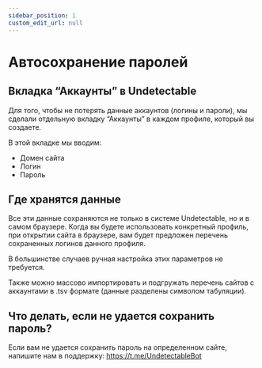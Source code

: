 ```yaml
---
sidebar_position: 1
custom_edit_url: null
---
```


# Автосохранение паролей

## Вкладка “Аккаунты” в Undetectable

Для того, чтобы не потерять данные аккаунтов (логины и пароли), мы сделали отдельную вкладку “Аккаунты” в каждом профиле, который вы создаете. 


<!-- ![Docusaurus logo](/img/docusaurus.png) -->

В этой вкладке мы вводим:

- Домен сайта
- Логин
- Пароль

## Где хранятся данные
Все эти данные сохраняются не только в системе Undetectable, но и в самом браузере. Когда вы будете использовать конкретный профиль, при открытии сайта в браузере, вам будет предложен перечень сохраненных логинов данного профиля.

В большинстве случаев ручная настройка этих параметров не требуется.

Также можно массово импортировать и подгружать перечень сайтов с аккаунтами в .tsv формате (данные разделены символом табуляции).

<!-- ![Docusaurus logo](/img/docusaurus.png) -->

## Что делать, если не удается сохранить пароль?
Если вам не удается сохранить пароль на определенном сайте, напишите нам в поддержку: https://t.me/UndetectableBot

